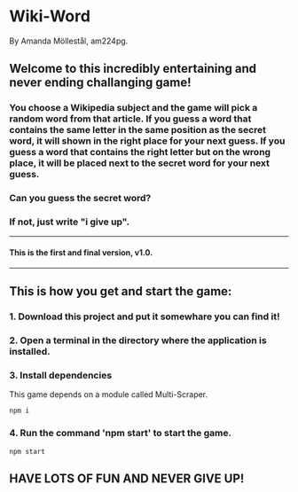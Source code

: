 # Wiki-Word
By Amanda Möllestål, am224pg.

## Welcome to this incredibly entertaining and never ending challanging game!

###  You choose a Wikipedia subject and the game will pick a random word from that article. If you guess a word that contains the same letter in the same position as the secret word, it will shown in the right place for your next guess. If you guess a word that contains the right letter but on the wrong place, it will be placed next to the secret word for your next guess.

### Can you guess the secret word?
### If not, just write "i give up".

- - - 
#### This is the first and final version, v1.0.
- - -


## This is how you get and start the game:

### 1. Download this project and put it somewhare you can find it!

### 2. Open a terminal in the directory where the application is installed.

### 3. Install dependencies
This game depends on a module called Multi-Scraper. 

``` 
npm i
```
### 4. Run the command 'npm start' to start the game.
``` 
npm start
```

## HAVE LOTS OF FUN AND NEVER GIVE UP!